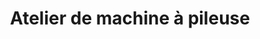 ---
title: "Atelier de machine à pileuse"
url: /bounouma/atelier-de-machine-a-pileuse/
shop: électronique
---